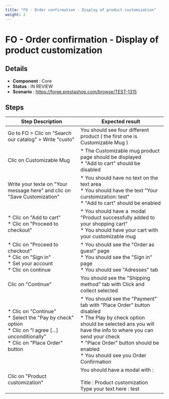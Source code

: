 ```yaml
---
title: "FO - Order confirmation - Display of product customization"
weight: 2
---
```


# FO - Order confirmation - Display of product customization
## Details
* **Component** : Core
* **Status** : IN REVIEW
* **Scenario** : https://forge.prestashop.com/browse/TEST-1315

## Steps
| Step Description | Expected result |
| ----- | ----- |
| Go to FO > Clic on "Search our catalog" > Write "custo" | You should see four different product ( the first one is Customizable Mug ) |
| Clic on Customizable Mug | * The Customizable mug product page should be displayed<br> * "Add to cart" should be disabled |
| Write your texte on "Your message here" and clic on "Save Customization" | * You should have no text on the text area <br> * You should have the text "Your curstomization: test"<br> * "Add to cart" should be enabled |
| * Clic on "Add to cart"<br> * Clic on "Proceed to checkout" | * You should have a  modal "Product successfully added to your shopping cart"<br> * You should have your cart with your customizable mug |
| * Clic on "Proceed to checkout"<br> * Clic on "Sign in" <br> * Set your account <br> * Clic on continue | * You should see the "Order as guest" page <br> * You should see the "Sign in" page<br> * You should see "Adresses" tab |
| Clic on "Continue" | You should see the "Shipping method" tab with Click and collect selected |
| * Clic on "Continue"<br> * Select the "Pay by check" option <br> * Clic on "I agree [...] unconditionally" <br> * Clic on "Place Order" button | * You should see the "Payment" tab with "Place Order" button disabled <br> * The Play by check option should be selected ans you will have the info to where you can send your check<br> * "Place Order" button should be enabled<br> * You should see you Order Confirmation |
| Clic on "Product customization" | You should have a modal with : <br><br>Title : Product customization <br>Type your text here : test |